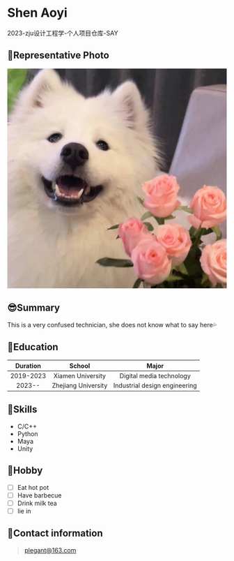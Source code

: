 # Shen Aoyi
2023-zju设计工程学-个人项目仓库-SAY
## 🍬Representative Photo
![Yeye](https://github.com/yizizizi/Shen-Aoyi-DE/blob/main/images/%E8%80%B6%E8%80%B6.jpg?raw=true)
## 😎Summary
This is a very confused technician, she does not know what to say here💦
## 🧐Education
|Duration|School|Major|
|:------:|:-----:|:----:|
|2019-2023|Xiamen University|Digital media technology|
|2023--|Zhejiang University|Industrial design engineering|
## 🏅Skills
- C/C++
- Python
- Maya
- Unity
## 🥰Hobby
- [ ] Eat hot pot
- [ ] Have barbecue
- [ ] Drink milk tea
- [ ] lie in
## 💌Contact information
> plegant@163.com
